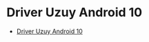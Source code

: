 # Driver Uzuy Android 10
* [Driver Uzuy Android 10](https://github.com/XHYN-PH/switch-android10-guide)

